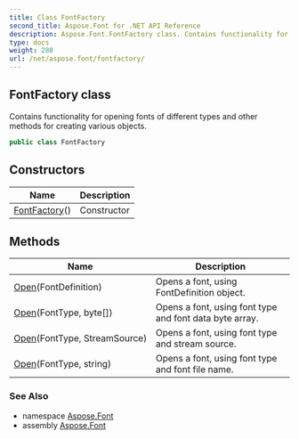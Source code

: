 ```yaml
---
title: Class FontFactory
second_title: Aspose.Font for .NET API Reference
description: Aspose.Font.FontFactory class. Contains functionality for opening fonts of different types and other methods for creating various objects
type: docs
weight: 280
url: /net/aspose.font/fontfactory/
---
```

## FontFactory class

Contains functionality for opening fonts of different types and other methods for creating various objects.

```csharp
public class FontFactory
```

## Constructors

| Name | Description |
| --- | --- |
| [FontFactory](fontfactory/)() | Constructor |

## Methods

| Name | Description |
| --- | --- |
| [Open](../../aspose.font/fontfactory/open/#open_3)(FontDefinition) | Opens a font, using FontDefinition object. |
| [Open](../../aspose.font/fontfactory/open/#open_1)(FontType, byte[]) | Opens a font, using font type and font data byte array. |
| [Open](../../aspose.font/fontfactory/open/#open)(FontType, StreamSource) | Opens a font, using font type and stream source. |
| [Open](../../aspose.font/fontfactory/open/#open_2)(FontType, string) | Opens a font, using font type and font file name. |

### See Also

* namespace [Aspose.Font](../../aspose.font/)
* assembly [Aspose.Font](../../)


